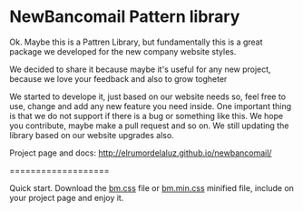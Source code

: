 
NewBancomail Pattern library
============================

Ok. Maybe this is a Pattren Library, but fundamentally this is a great package we developed for the new company website styles.

We decided to share it because maybe it's useful for any new project, because we love your feedback and also to grow togheter

We started to develope it, just based on our website needs so, feel free to use, change and add any new feature you need inside. 
One important thing is that we do not support if there is a bug or something like this. We hope you contribute, maybe make a pull request and so on. We still updating the library based on our website upgrades also.

Project page and docs: http://elrumordelaluz.github.io/newbancomail/

===================

Quick start.
Download the <a href="https://github.com/elrumordelaluz/newbancomail/blob/master/css/bm.css">bm.css</a> file or <a href="https://github.com/elrumordelaluz/newbancomail/blob/master/css/bm.min.css">bm.min.css</a> minified file, include on your project page and enjoy it.
